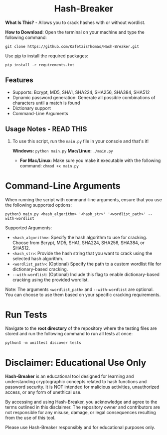 <h1 align="center">Hash-Breaker</h1>

__What Is This?__ - Allows you to crack hashes with or without wordlist.

__How to Download__: Open the terminal on your machine and type the following command:

```
git clone https://github.com/KafetzisThomas/Hash-Breaker.git
```

Use [pip](https://pip.pypa.io/en/stable) to install the required packages:

```
pip install -r requirements.txt
```

## Features

* Supports: Bcrypt, MD5, SHA1, SHA224, SHA256, SHA384, SHA512
* Dynamic password generation: Generate all possible combinations of characters until a match is found
* Dictionary support
* Command-Line Arguments

## Usage Notes - READ THIS

1. To use this script, run the ```main.py``` file in your console and that's it!

   __Windows:__
   ``` python main.py ```
   __Mac/Linux:__
   ``` ./main.py ```
   * __For Mac/Linux:__ Make sure you make it executable with the following command:
      ``` chmod +x main.py ```

# Command-Line Arguments

When running the script with command-line arguments, ensure that you use the following supported options:

``` python3 main.py <hash_algorithm> '<hash_str>' '<wordlist_path>' --with-wordlist ```

Supported Arguments:
* `<hash_algorithm>`: Specify the hash algorithm to use for cracking. Choose from Bcrypt, MD5, SHA1, SHA224, SHA256, SHA384, or SHA512.
* `<hash_str>`: Provide the hash string that you want to crack using the selected hash algorithm.
* `<wordlist_path>`: (Optional) Specify the path to a custom wordlist file for dictionary-based cracking.
* `--with-wordlist`: (Optional) Include this flag to enable dictionary-based cracking using the provided wordlist.

Note: The arguments `<wordlist_path>` and `--with-wordlist` are optional. You can choose to use them based on your specific cracking requirements.

# Run Tests

Navigate to the **root directory** of the repository where the testing files are stored and run the following command to run all tests at once:

``` python3 -m unittest discover tests ```

# Disclaimer: Educational Use Only

**Hash-Breaker** is an educational tool designed for learning and understanding cryptographic concepts related to hash functions and password security. It is NOT intended for malicious activities, unauthorized access, or any form of unethical use.

By accessing and using Hash-Breaker, you acknowledge and agree to the terms outlined in this disclaimer. The repository owner and contributors are not responsible for any misuse, damage, or legal consequences resulting from the use of this tool.

Please use Hash-Breaker responsibly and for educational purposes only.
